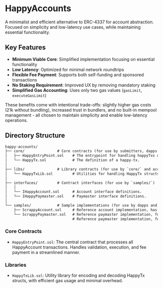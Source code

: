 # HappyAccounts

A minimalist and efficient alternative to ERC-4337 for account abstraction. Focused on simplicity and low-latency use cases, while maintaining essential functionality.

## Key Features

- **Minimum Viable Core**: Simplified implementation focusing on essential functionality
- **Low Latency**: Optimized for minimal network roundtrips
- **Flexible Fee Payment**: Supports both self-funding and sponsored transactions
- **No Staking Requirement**: Improved UX by removing mandatory staking
- **Simplified Gas Accounting**: Uses only two gas values (`gasLimit`, `executeGasLimit`)

These benefits come with intentional trade-offs: slightly higher gas costs (21k without bundling), increased trust in bundlers, and no built-in mempool management - all chosen to maintain simplicity and enable low-latency operations.

## Directory Structure

```txt
happy-accounts/
├── core/               # Core contracts (for use by submitters, dapps and end users to submit happyTxs)
│   ├── HappyEntryPoint.sol    # The entrypoint for handling happyTxs on-chain, singleton contract.
│   └── HappyTx.sol            # The definition of a happy-tx.
│
├── libs/               # Library contracts (for use by `core/` and account/paymaster implementations)
│   └── HappyTxLib.sol         # Utilities for handling HappyTx structs (encoding/decoding).
│
├── interfaces/         # Contract interfaces (for use by `samples/`)
│   │
│   └── IHappyAccount.sol      # Account interface definitions.
│   └── IHappyPaymaster.sol    # Paymaster interface definitions.
│
└── samples/            # Sample implementations (for use by dapps and end users to interact with core contracts)
    ├── ScrappyAccount.sol     # Reference account implementation, has to be deployed separately for each user.
    └── ScrappyPaymaster.sol   # Reference paymaster implementation, for sponsoring happyTxs.
                               # Reference paymaster implementation, for sponsoring happyTxs, singleton contract.
```

### Core Contracts

- `HappyEntryPoint.sol`: The central contract that processes all HappyAccount transactions. Handles validation, execution, and fee payment in a streamlined manner.

### Libraries

- `HappyTxLib.sol`: Utility library for encoding and decoding HappyTx structs, with efficient gas usage and minimal overhead.
